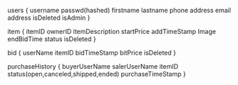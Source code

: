 users
{
  username
  passwd(hashed)
  firstname
  lastname
  phone
  address
  email address
  isDeleted
  isAdmin
}

item
{
  itemID
  ownerID
  itemDescription
  startPrice
  addTimeStamp
  Image
  endBidTime
  status
  isDeleted
}

bid
{
  userName
  itemID
  bidTimeStamp
  bitPrice
  isDeleted
}

purchaseHistory
{
  buyerUserName
  salerUserName
  itemID
  status(open,canceled,shipped,ended)
  purchaseTimeStamp
}

